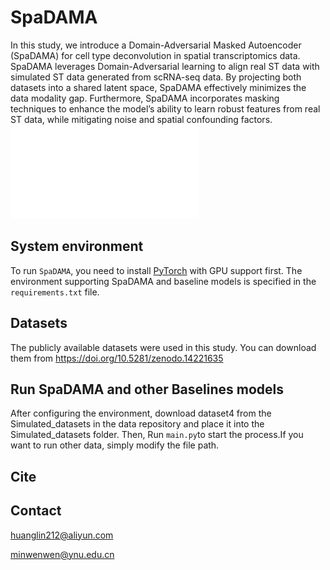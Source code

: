 # SpaDAMA
In this study, we introduce a Domain-Adversarial Masked Autoencoder (SpaDAMA) for cell type deconvolution  in spatial transcriptomics data.
SpaDAMA leverages Domain-Adversarial learning to align real ST data with simulated ST data generated from scRNA-seq data. By projecting both datasets into a shared latent space, SpaDAMA effectively minimizes the data modality gap. Furthermore, SpaDAMA incorporates masking techniques to enhance the model’s ability to learn robust features from real ST data, while mitigating noise and spatial confounding factors.
![(Variational)](fig1.pdf)


## System environment
To run `SpaDAMA`, you need to install [PyTorch](https://pytorch.org) with GPU support first. The environment supporting SpaDAMA and baseline models is specified in the `requirements.txt` file.

## Datasets
The publicly available  datasets were used in this study. You can download them from https://doi.org/10.5281/zenodo.14221635



## Run SpaDAMA and other Baselines models
After configuring the environment, download dataset4 from the Simulated_datasets in the data repository and place it into the Simulated_datasets folder. Then, Run `main.py`to start the process.If you want to run other data, simply modify the file path.

## Cite

## Contact
huanglin212@aliyun.com

minwenwen@ynu.edu.cn
